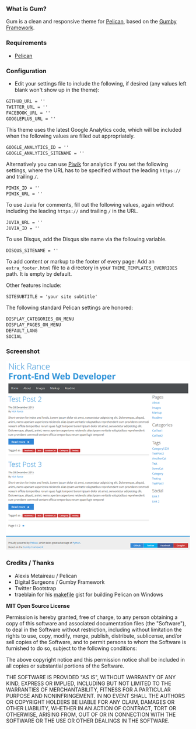 ### What is Gum?

Gum is a clean and responsive theme for [Pelican](https://github.com/getpelican/pelican), based on the [Gumby Framework](http://gumbyframework.com/docs).

### Requirements

* [Pelican](https://github.com/getpelican/pelican)

### Configuration

* Edit your settings file to include the following, if desired (any values left blank won't show up in the theme):

```
GITHUB_URL = ''
TWITTER_URL = ''
FACEBOOK_URL = ''
GOOGLEPLUS_URL = ''
```

This theme uses the latest Google Analytics code, which will be included when the following values are filled out appropriately.

```
GOOGLE_ANALYTICS_ID = ''
GOOGLE_ANALYTICS_SITENAME = ''
```

Alternatively you can use [Piwik](http://piwik.org/) for analytics if you set the following settings, where the URL has to be specified without the leading `https://` and trailing `/`.

```
PIWIK_ID = ''
PIWIK_URL = ''
```

To use Juvia for comments, fill out the following values, again without including the leading `https://` and trailing `/` in the URL.

```
JUVIA_URL = ''
JUVIA_ID = ''
```

To use Disqus, add the Disqus site name via the following variable.

```
DISQUS_SITENAME = ''
```


To add content or markup to the footer of every page: Add an `extra_footer.html` file to
a directory in your `THEME_TEMPLATES_OVERRIDES` path. It is empty by default.

Other features include:

```
SITESUBTITLE = 'your site subtitle'
```

The following standard Pelican settings are honored:

```
DISPLAY_CATEGORIES_ON_MENU
DISPLAY_PAGES_ON_MENU
DEFAULT_LANG
SOCIAL
```

### Screenshot ###

![screenshot](screenshot.png)

### Credits / Thanks

 * Alexis Metaireau / Pelican
 * Digital Surgeons / Gumby Framework
 * Twitter Bootstrap
 * traeblain for his [makefile](https://gist.github.com/traeblain/4252511) gist for building Pelican on Windows

**MIT Open Source License**

Permission is hereby granted, free of charge, to any person obtaining a copy of this software and associated documentation files (the "Software"), to deal in the Software without restriction, including without limitation the rights to use, copy, modify, merge, publish, distribute, sublicense, and/or sell copies of the Software, and to permit persons to whom the Software is furnished to do so, subject to the following conditions:

The above copyright notice and this permission notice shall be included in all copies or substantial portions of the Software.

THE SOFTWARE IS PROVIDED "AS IS", WITHOUT WARRANTY OF ANY KIND, EXPRESS OR IMPLIED, INCLUDING BUT NOT LIMITED TO THE WARRANTIES OF MERCHANTABILITY, FITNESS FOR A PARTICULAR PURPOSE AND NONINFRINGEMENT. IN NO EVENT SHALL THE AUTHORS OR COPYRIGHT HOLDERS BE LIABLE FOR ANY CLAIM, DAMAGES OR OTHER LIABILITY, WHETHER IN AN ACTION OF CONTRACT, TORT OR OTHERWISE, ARISING FROM, OUT OF OR IN CONNECTION WITH THE SOFTWARE OR THE USE OR OTHER DEALINGS IN THE SOFTWARE.
